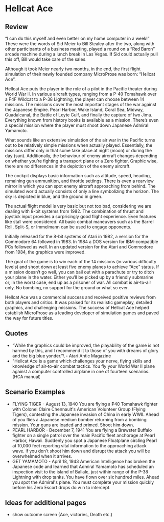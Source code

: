 # Hellcat Ace

## Review
“I can do this myself and even better on my home computer in a week!”
These were the words of Sid Meier to Bill Stealey after the two, along with other participants of a business meeting, played a round on a “Red Baron” arcade machine during a lunch break in Las Vegas. If Sid could actually pull this off, Bill would take care of the sales. 

Although it took Meier nearly two months, in the end, the first flight simulation of their newly founded company MicroProse was born: “Hellcat Ace”.

Hellcat Ace puts the player in the role of a pilot in the Pacific theater during World War II. 
In various aircraft types, ranging from a P-40 Tomahawk over a F4F Wildcat to a P-38 Lightning, the player can choose between 14 missions.
The missions cover the most important stages of the war against the Japanese Empire. Pearl Harbor, Wake Island, Coral Sea, Midway, Guadalcanal, the Battle of Leyte Gulf, and finally the capture of Iwo Jima. Everything known from history books is available as a mission. There’s even a special mission where the player must shoot down Japanese Admiral Yamamoto.

What sounds like an extensive simulation of the air war in the Pacific turns out to be relatively simple missions when actually played. 
Essentially, the missions differ only in that some take place at night (moon) or during the day (sun). Additionally, the behaviour of enemy aircraft changes depending on whether you’re fighting a transport plane or a Zero fighter. 
Graphic wise, there are no differences in the depiction of the enemy aircraft.

The cockpit displays basic information such as altitude, speed, heading, remaining gun ammunition, and throttle settings. There is even a rearview mirror in which you can spot enemy aircraft approaching from behind. The simulated world actually consists of only a line symbolizing the horizon. The sky is depicted in blue, and the ground in green.

The actual flight model is very basic but not too bad, considering we are dealing with 8-bit systems from 1982. The combination of thrust and joystick input provides a surprisingly good flight experience. Even features like stall were considered. All basic combat maneuvers such as the Barrel Roll, Split-S, or Immelmann can be used to engage opponents.

Initially released for the 8-bit systems of Atari in 1982, a version for the Commodore 64 followed in 1983. In 1984 a DOS version for IBM-compatible PCs followed as well.
In an updated version for the Atari and Commodore from 1984, the graphics were improved.

The goal of the game is to win each of the 14 missions (in various difficulty levels) and shoot down at least five enemy planes to achieve “Ace” status. If a mission doesn’t go well, you can bail out with a parachute or try to ditch your plane in the water. Either you’ll be picked up by a friendly submarine or, in the worst case, end up as a prisoner of war.
All combat is air-to-air only. No bombing, no support for the ground or what so ever.

Hellcat Ace was a commercial success and received positive reviews from both players and critics. It was praised for its realistic gameplay, detailed graphics, and challenging missions. The success of Hellcat Ace helped establish MicroProse as a leading developer of simulation games and paved the way for future titles.


## Quotes
 * “While the graphics could be improved, the playability of the game is not harmed by this, and I recommend it to those of you with dreams of glory and the big blue yonder.”\ - Atari Antic Magazine 
 * "Hellcat Ace is a game which challenges your nerve, flying skills and knowledge of air-to-air combat tactics. You fly your World War II plane against a computer controlled airplane in one of fourteen scenarios. (HCA manual)

## Scenario Examples
* FLYING TIGER - August 13, 1940 You are flying a P40 Tomahawk fighter with Colonel Claire Chennault's American Volunteer Group (Flying Tigers), contesting the Japanese invasion of China in early WWII. Ahead of you flies a Japanese medium bomber returning from a bombing mission. Your guns are loaded and primed. Shoot him down.
* PEARL HARBOR - December 7, 1941 You are flying a Brewster Buffalo fighter on a single patrol over the main Pacific fleet anchorage at Pearl Harbor, Hawaii. Suddenly you spot a Japanese Floatplane circling Pearl at 10,000 feet reporting vital information to the approaching attack wave. If you don't shoot him down and disrupt the attack you will be overwhelmed when it arrives.
* GET YAMAMOTO - April 18, 1943 American Intelligence has broken the Japanese code and learned that Admiral Yamamoto has scheduled an inspection visit to the island of Ballale, just within range of the P-38 Lightning with drop tanks. You have flown over six hundred miles. Ahead you spot the Admiral's plane. You must complete your mission quickly before his Zero Escort drops do w n to intercept.

## Ideas for additional pages
* show outcome screen (Ace, victories, Death etc.)